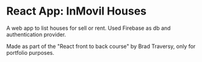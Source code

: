 # React App: InMovil Houses

A web app to list houses for sell or rent.
Used Firebase as db and authentication provider.

Made as part of the "React front to back course" by Brad Traversy, only for portfolio purposes.
